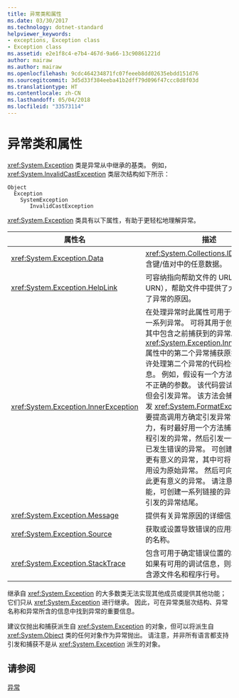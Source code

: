 ```yaml
---
title: 异常类和属性
ms.date: 03/30/2017
ms.technology: dotnet-standard
helpviewer_keywords:
- exceptions, Exception class
- Exception class
ms.assetid: e2e1f8c4-e7b4-467d-9a66-13c90861221d
author: mairaw
ms.author: mairaw
ms.openlocfilehash: 9cdc464234871fc07feeeb8dd02635ebdd151d76
ms.sourcegitcommit: 3d5d33f384eeba41b2dff79d096f47ccc8d8f03d
ms.translationtype: HT
ms.contentlocale: zh-CN
ms.lasthandoff: 05/04/2018
ms.locfileid: "33573114"
---
```

# <a name="exception-class-and-properties"></a>异常类和属性

<xref:System.Exception> 类是异常从中继承的基类。 例如，<xref:System.InvalidCastException> 类层次结构如下所示：

```
Object
  Exception
    SystemException
       InvalidCastException
```

<xref:System.Exception> 类具有以下属性，有助于更轻松地理解异常。

| 属性名 | 描述 |
| ------------- | ----------- |
| <xref:System.Exception.Data> | <xref:System.Collections.IDictionary> 包含键/值对中的任意数据。 |
| <xref:System.Exception.HelpLink> | 可容纳指向帮助文件的 URL（或 URN），帮助文件中提供了大量信息说明了异常的原因。 |
| <xref:System.Exception.InnerException> | 在处理异常时此属性可用于创建和保留一系列异常。 可将其用于创建新异常，其中包含之前捕获到的异常。 可通过 <xref:System.Exception.InnerException> 属性中的第二个异常捕获原始异常，允许处理第二个异常的代码检查其他信息。 例如，假设有一个方法可接收格式不正确的参数。  该代码尝试读取参数，但会引发异常。 该方法会捕获异常并引发 <xref:System.FormatException>。 若要提高调用方确定引发异常的原因的能力，有时最好用一个方法捕获帮助器例程引发的异常，然后引发一个更能说明已发生错误的异常。 可创建一个新的且更有意义的异常，其中可将内部异常引用设为原始异常。 然后可向调用方引发此更有意义的异常。 请注意，使用此功能，可创建一系列链接的异常，以最先引发的异常结尾。 |
| <xref:System.Exception.Message> | 提供有关异常原因的详细信息。
| <xref:System.Exception.Source> | 获取或设置导致错误的应用程序或对象的名称。 |
| <xref:System.Exception.StackTrace>| 包含可用于确定错误位置的堆栈跟踪。 如果有可用的调试信息，则堆栈跟踪包含源文件名和程序行号。 |

继承自 <xref:System.Exception> 的大多数类无法实现其他成员或提供其他功能；它们只从 <xref:System.Exception> 进行继承。 因此，可在异常类层次结构、异常名称和异常所含的信息中找到异常的重要信息。

建议仅抛出和捕获派生自 <xref:System.Exception> 的对象，但可以将派生自 <xref:System.Object> 类的任何对象作为异常抛出。 请注意，并非所有语言都支持引发和捕获不是从 <xref:System.Exception> 派生的对象。
  
## <a name="see-also"></a>请参阅  
[异常](index.md)
